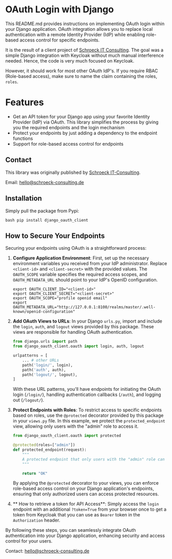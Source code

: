 # OAuth Login with Django

This README.md provides instructions on implementing OAuth login within your Django application. OAuth integration allows you to replace local authentication with a remote Identity Provider (IdP) while enabling role-based access control for specific endpoints.

It is the result of a client project of [Schroeck IT Consulting](mailto:hello@schroeck-consulting.de). 
The goal was a simple Django integration with Keycloak without much manual interference needed. Hence, the code is very much focused on Keycloak.

However, it should work for most other OAuth IdP's. If you require RBAC (Role-based access), make sure to name the claim containing the roles,  ``roles``.

# Features

- Get an API token for your Django app using your favorite Identity Provider (IdP) via OAuth. This library simplifies the process by giving you the required endpoints and the login mechanism
- Protect your endpoints by just adding a dependency to the endpoint functions
- Support for role-based access control for endpoints

## Contact

This library was originally published by [Schroeck IT-Consulting](www.schroeck-consulting.de). 

Email: [hello@schroeck-consulting.de](mailto:hello@schroeck-consulting.de)

## Installation

Simply pull the package from Pypi:

``bash
pip install django_oauth_client
``

## How to Secure Your Endpoints

Securing your endpoints using OAuth is a straightforward process:

1. **Configure Application Environment**: First, set up the necessary environment variables you received from your IdP administrator. Replace `<client-id>` and `<client-secret>` with the provided values. The `OAUTH_SCOPE` variable specifies the required access scopes, and `OAUTH_METADATA_URL` should point to your IdP's OpenID configuration.

    ```shell
    export OAUTH_CLIENT_ID="<client-id>"
    export OAUTH_CLIENT_SECRET="<client-secret>"
    export OAUTH_SCOPE="profile openid email"
    export OAUTH_METADATA_URL="http://127.0.0.1:8100/realms/master/.well-known/openid-configuration"
    ```


2. **Add OAuth Views to URLs**: In your Django `urls.py`, import and include the `login`, `auth`, and `logout` views provided by this package. These views are responsible for handling OAuth authentication.

    ```python
    from django.urls import path
    from django_oauth_client.oauth import login, auth, logout

    urlpatterns = [
        ... # other URLs
        path('login/', login),
        path('auth', auth),
        path('logout/', logout),
    ]
    ```

    With these URL patterns, you'll have endpoints for initiating the OAuth login (`/login/`), handling authentication callbacks (`/auth`), and logging out (`/logout/`).


3. **Protect Endpoints with Roles**: To restrict access to specific endpoints based on roles, use the `@protected` decorator provided by this package in your `views.py` file. In this example, we protect the `protected_endpoint` view, allowing only users with the "admin" role to access it.

    ```python
    from django_oauth_client.oauth import protected

    @protected(roles=["admin"])
    def protected_endpoint(request):
        """
        A protected endpoint that only users with the "admin" role can access.
        """

        return "OK"
    ```

    By applying the `@protected` decorator to your views, you can enforce role-based access control on your Django application's endpoints, ensuring that only authorized users can access protected resources.

4. ** How to retrieve a token for API Access**: Simply access the ``login`` endpoint with an additional ``?token=True`` from your browser once to get a token from Keycloak that you can use as ``Bearer`` token in the ``Authorization`` header.

By following these steps, you can seamlessly integrate OAuth authentication into your Django application, enhancing security and access control for your users.

Contact: [hello@schroeck-consulting.de](mailto:hello@schroeck-consulting.de)
